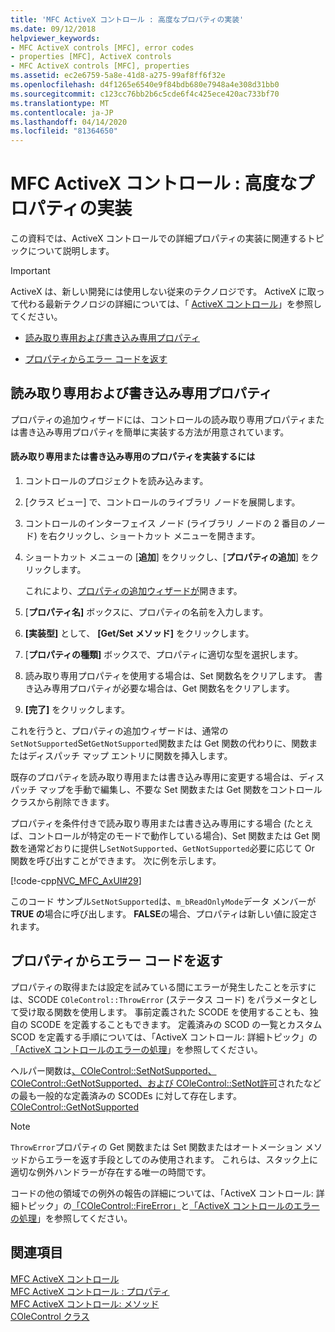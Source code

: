 ```yaml
---
title: 'MFC ActiveX コントロール : 高度なプロパティの実装'
ms.date: 09/12/2018
helpviewer_keywords:
- MFC ActiveX controls [MFC], error codes
- properties [MFC], ActiveX controls
- MFC ActiveX controls [MFC], properties
ms.assetid: ec2e6759-5a8e-41d8-a275-99af8ff6f32e
ms.openlocfilehash: d4f1265e6540e9f84bdb680e7948a4e308d31bb0
ms.sourcegitcommit: c123cc76bb2b6c5cde6f4c425ece420ac733bf70
ms.translationtype: MT
ms.contentlocale: ja-JP
ms.lasthandoff: 04/14/2020
ms.locfileid: "81364650"
---
```

# <a name="mfc-activex-controls-advanced-property-implementation"></a>MFC ActiveX コントロール : 高度なプロパティの実装

この資料では、ActiveX コントロールでの詳細プロパティの実装に関連するトピックについて説明します。

>[!IMPORTANT]
> ActiveX は、新しい開発には使用しない従来のテクノロジです。 ActiveX に取って代わる最新テクノロジの詳細については、「 [ActiveX コントロール](activex-controls.md)」を参照してください。

- [読み取り専用および書き込み専用プロパティ](#_core_read2donly_and_write2donly_properties)

- [プロパティからエラー コードを返す](#_core_returning_error_codes_from_a_property)

## <a name="read-only-and-write-only-properties"></a><a name="_core_read2donly_and_write2donly_properties"></a>読み取り専用および書き込み専用プロパティ

プロパティの追加ウィザードには、コントロールの読み取り専用プロパティまたは書き込み専用プロパティを簡単に実装する方法が用意されています。

#### <a name="to-implement-a-read-only-or-write-only-property"></a>読み取り専用または書き込み専用のプロパティを実装するには

1. コントロールのプロジェクトを読み込みます。

1. [クラス ビュー] で、コントロールのライブラリ ノードを展開します。

1. コントロールのインターフェイス ノード (ライブラリ ノードの 2 番目のノード) を右クリックし、ショートカット メニューを開きます。

1. ショートカット メニューの [**追加**] をクリックし、[**プロパティの追加**] をクリックします。

   これにより、[プロパティの追加ウィザードが](../ide/names-add-property-wizard.md)開きます。

1. [**プロパティ名]** ボックスに、プロパティの名前を入力します。

1. **[実装型]** として、 **[Get/Set メソッド]** をクリックします。

1. [**プロパティの種類]** ボックスで、プロパティに適切な型を選択します。

1. 読み取り専用プロパティを使用する場合は、Set 関数名をクリアします。 書き込み専用プロパティが必要な場合は、Get 関数名をクリアします。

1. **[完了]** をクリックします。

これを行うと、プロパティの追加ウィザードは、通常の`SetNotSupported`Set`GetNotSupported`関数または Get 関数の代わりに、関数またはディスパッチ マップ エントリに関数を挿入します。

既存のプロパティを読み取り専用または書き込み専用に変更する場合は、ディスパッチ マップを手動で編集し、不要な Set 関数または Get 関数をコントロール クラスから削除できます。

プロパティを条件付きで読み取り専用または書き込み専用にする場合 (たとえば、コントロールが特定のモードで動作している場合)、Set 関数または Get 関数を通常どおりに提供し`SetNotSupported`、`GetNotSupported`必要に応じて Or 関数を呼び出すことができます。 次に例を示します。

[!code-cpp[NVC_MFC_AxUI#29](../mfc/codesnippet/cpp/mfc-activex-controls-advanced-property-implementation_1.cpp)]

このコード サンプル`SetNotSupported`は、`m_bReadOnlyMode`データ メンバーが**TRUE の**場合に呼び出します。 **FALSE**の場合、プロパティは新しい値に設定されます。

## <a name="returning-error-codes-from-a-property"></a><a name="_core_returning_error_codes_from_a_property"></a>プロパティからエラー コードを返す

プロパティの取得または設定を試みている間にエラーが発生したことを示すには、SCODE `COleControl::ThrowError` (ステータス コード) をパラメータとして受け取る関数を使用します。 事前定義された SCODE を使用することも、独自の SCODE を定義することもできます。 定義済みの SCOD の一覧とカスタム SCOD を定義する手順については、「ActiveX コントロール: 詳細トピック」の[「ActiveX コントロールのエラーの処理](../mfc/mfc-activex-controls-advanced-topics.md)」を参照してください。

ヘルパー関数は[、COleControl::SetNotSupported、COleControl::GetNotSupported、](../mfc/reference/colecontrol-class.md#setnotsupported)[および COleControl::SetNot許可](../mfc/reference/colecontrol-class.md#setnotpermitted)されたなどの最も一般的な定義済みの SCODEs に対して存在します。 [COleControl::GetNotSupported](../mfc/reference/colecontrol-class.md#getnotsupported)

> [!NOTE]
> `ThrowError`プロパティの Get 関数または Set 関数またはオートメーション メソッドからエラーを返す手段としてのみ使用されます。 これらは、スタック上に適切な例外ハンドラーが存在する唯一の時間です。

コードの他の領域での例外の報告の詳細については、「ActiveX コントロール: 詳細トピック」の[「COleControl::FireError」](../mfc/reference/colecontrol-class.md#fireerror)と[「ActiveX コントロールのエラーの処理](../mfc/mfc-activex-controls-advanced-topics.md)」を参照してください。

## <a name="see-also"></a>関連項目

[MFC ActiveX コントロール](../mfc/mfc-activex-controls.md)<br/>
[MFC ActiveX コントロール : プロパティ](../mfc/mfc-activex-controls-properties.md)<br/>
[MFC ActiveX コントロール: メソッド](../mfc/mfc-activex-controls-methods.md)<br/>
[COleControl クラス](../mfc/reference/colecontrol-class.md)
